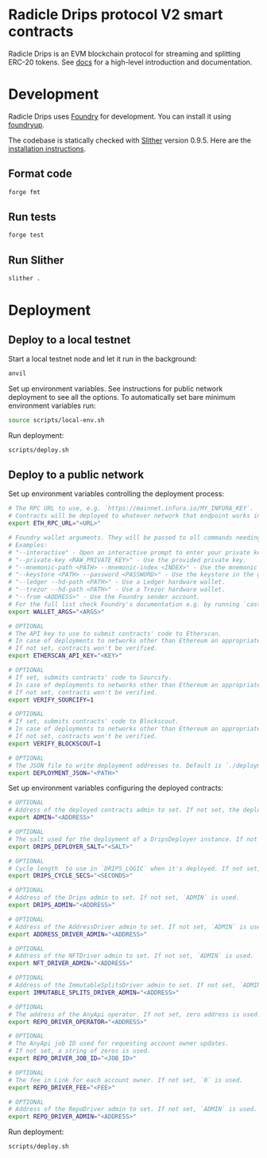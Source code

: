 # Radicle Drips protocol V2 smart contracts

Radicle Drips is an EVM blockchain protocol for streaming and splitting ERC-20 tokens.
See [docs](https://docs.drips.network) for a high-level introduction and documentation.

# Development
Radicle Drips uses [Foundry](https://github.com/foundry-rs/foundry) for development.
You can install it using [foundryup](https://github.com/foundry-rs/foundry#installation).

The codebase is statically checked with [Slither](https://github.com/crytic/slither) version 0.9.5.
Here are the [installation instructions](https://github.com/crytic/slither#how-to-install).

## Format code
```bash
forge fmt
```

## Run tests
```bash
forge test
```

## Run Slither
```bash
slither .
```

# Deployment

## Deploy to a local testnet
Start a local testnet node and let it run in the background:

```bash
anvil
```

Set up environment variables.
See instructions for public network deployment to see all the options.
To automatically set bare minimum environment variables run:

```bash
source scripts/local-env.sh
```

Run deployment:

```bash
scripts/deploy.sh
```

## Deploy to a public network

Set up environment variables controlling the deployment process:

```bash
# The RPC URL to use, e.g. `https://mainnet.infura.io/MY_INFURA_KEY`.
# Contracts will be deployed to whatever network that endpoint works in.
export ETH_RPC_URL="<URL>"

# Foundry wallet arguments. They will be passed to all commands needing signing.
# Examples:
# "--interactive" - Open an interactive prompt to enter your private key.
# "--private-key <RAW_PRIVATE_KEY>" - Use the provided private key.
# "--mnemonic-path <PATH> --mnemonic-index <INDEX>" - Use the mnemonic file
# "--keystore <PATH> --password <PASSWORD>" - Use the keystore in the given folder or file.
# "--ledger --hd-path <PATH>" - Use a Ledger hardware wallet.
# "--trezor --hd-path <PATH>" - Use a Trezor hardware wallet.
# "--from <ADDRESS>" - Use the Foundry sender account.
# For the full list check Foundry's documentation e.g. by running `cast wallet address --help`.
export WALLET_ARGS="<ARGS>"

# OPTIONAL
# The API key to use to submit contracts' code to Etherscan.
# In case of deployments to networks other than Ethereum an appropriate equivalent service is used.
# If not set, contracts won't be verified.
export ETHERSCAN_API_KEY="<KEY>"

# OPTIONAL
# If set, submits contracts' code to Sourcify.
# In case of deployments to networks other than Ethereum an appropriate equivalent service is used.
# If not set, contracts won't be verified.
export VERIFY_SOURCIFY=1

# OPTIONAL
# If set, submits contracts' code to Blockscout.
# In case of deployments to networks other than Ethereum an appropriate equivalent service is used.
# If not set, contracts won't be verified.
export VERIFY_BLOCKSCOUT=1

# OPTIONAL
# The JSON file to write deployment addresses to. Default is `./deployment_<NETWORK_NAME>.json`.
export DEPLOYMENT_JSON="<PATH>"
```

Set up environment variables configuring the deployed contracts:

```bash
# OPTIONAL
# Address of the deployed contracts admin to set. If not set, the deployer's wallet address is used.
export ADMIN="<ADDRESS>"

# OPTIONAL
# The salt used for the deployment of a DripsDeployer instance. If not set, `DripsDeployer` is used.
export DRIPS_DEPLOYER_SALT="<SALT>"

# OPTIONAL
# Cycle length  to use in `DRIPS_LOGIC` when it's deployed. If not set, 1 week is used.
export DRIPS_CYCLE_SECS="<SECONDS>"

# OPTIONAL
# Address of the Drips admin to set. If not set, `ADMIN` is used.
export DRIPS_ADMIN="<ADDRESS>"

# OPTIONAL
# Address of the AddressDriver admin to set. If not set, `ADMIN` is used.
export ADDRESS_DRIVER_ADMIN="<ADDRESS>"

# OPTIONAL
# Address of the NFTDriver admin to set. If not set, `ADMIN` is used.
export NFT_DRIVER_ADMIN="<ADDRESS>"

# OPTIONAL
# Address of the ImmutableSplitsDriver admin to set. If not set, `ADMIN` is used.
export IMMUTABLE_SPLITS_DRIVER_ADMIN="<ADDRESS>"

# OPTIONAL
# The address of the AnyApi operator. If not set, zero address is used.
export REPO_DRIVER_OPERATOR="<ADDRESS>"

# OPTIONAL
# The AnyApi job ID used for requesting account owner updates.
# If not set, a string of zeros is used.
export REPO_DRIVER_JOB_ID="<JOB_ID>"

# OPTIONAL
# The fee in Link for each account owner. If not set, `0` is used.
export REPO_DRIVER_FEE="<FEE>"

# OPTIONAL
# Address of the RepoDriver admin to set. If not set, `ADMIN` is used.
export REPO_DRIVER_ADMIN="<ADDRESS>"
```

Run deployment:

```bash
scripts/deploy.sh
```
